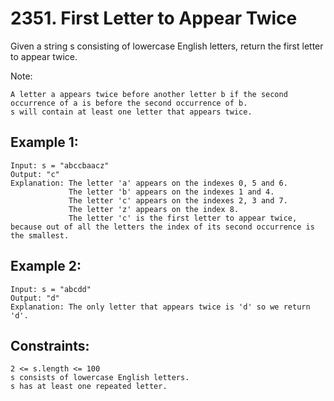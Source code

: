 # 2351. First Letter to Appear Twice
      
Given a string s consisting of lowercase English letters, return the first letter to appear twice.

Note:

    A letter a appears twice before another letter b if the second occurrence of a is before the second occurrence of b.
    s will contain at least one letter that appears twice.

## Example 1:

    Input: s = "abccbaacz"
    Output: "c"
    Explanation: The letter 'a' appears on the indexes 0, 5 and 6.
                 The letter 'b' appears on the indexes 1 and 4.
                 The letter 'c' appears on the indexes 2, 3 and 7.
                 The letter 'z' appears on the index 8.
                 The letter 'c' is the first letter to appear twice, because out of all the letters the index of its second occurrence is the smallest.

## Example 2:

    Input: s = "abcdd"
    Output: "d"
    Explanation: The only letter that appears twice is 'd' so we return 'd'.

## Constraints:

    2 <= s.length <= 100
    s consists of lowercase English letters.
    s has at least one repeated letter.